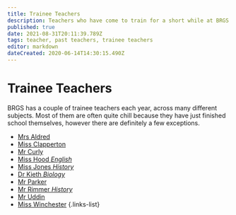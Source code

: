 ```yaml
---
title: Trainee Teachers
description: Teachers who have come to train for a short while at BRGS
published: true
date: 2021-08-31T20:11:39.789Z
tags: teacher, past teachers, trainee teachers
editor: markdown
dateCreated: 2020-06-14T14:30:15.490Z
---
```


# Trainee Teachers
BRGS has a couple of trainee teachers each year, across many different subjects. Most of them are often quite chill because they have just finished school themselves, however there are definitely a few exceptions.

- [Mrs Aldred](/teachers/past/mrs-aldred)
- [Miss Clapperton](/teachers/trainee/miss-clapperton)
- [Mr Curly](/teachers/trainee/mr-curly)
- [Miss Hood *English*](/teachers/trainee/miss-hood)
- [Miss Jones *History*](/teachers/trainee/miss-jones)
- [Dr Kieth *Biology*](/teachers/trainee/dr-kieth)
- [Mr Parker](/teachers/trainee/mr-parker)
- [Mr Rimmer *History*](/teachers/trainee/mr-rimmer)
- [Mr Uddin](/teachers/trainee/mr-uddin)
- [Miss Winchester](/teachers/past/miss-winchester)
{.links-list}